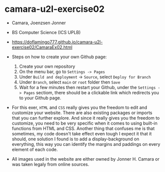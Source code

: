# camara-u2l-exercise02

- Camara, Joenzsen Jonner
- BS Computer Science (ICS UPLB)
- https://doflamingo777.github.io/camara-u2l-exercise02/CamaraEx02.html
- Steps on how to create your own Github page:


    1. Create your own repository
    2. On the menu bar, go to `Settings -> Pages`
    3. Under `Build and deployment` -> `Source`, select `Deploy for Branch`
    4. Under `Branch`, select `main` or `root` folder then `Save`
    5. Wait for a few minutes then restart your Github, under the `Settings -> Pages` sectiom, there should be a clickable link which redirects you to your Github page.

    

- For this exer, `HTML` and `CSS` really gives you the freedom to edit and customize your website. There are also existing packages or imports that you can further explore. And since it really gives you the freedom to customize, you need to be very specific when it comes to using built-in functions from HTML and CSS. Another thing that confuses me is that sometimes, my code doesn't take effect even tough I expect it that it should, one solution I found is to add a display-background on everything, this way you can identify the margins and paddings on every element of each code.

- All images used in the website are either owned by Jonner H. Camara or was taken legaly from online sources.